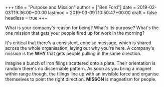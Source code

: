 +++
title = "Purpose and Mission"
author = ["Ben Ford"]
date = 2019-02-03T19:36:00+00:00
lastmod = 2019-03-09T10:50:47+00:00
draft = false
headless = true
+++

What is your company's reason for being? What's its purpose? What's the one
mission that gets your people fired up for work in the morning?

It's critical that there's a consistent, concise message, which is shared across
the whole organisation, laying out why you're here. A company's mission is the
**WHY** that gets people pulling in the same direction.

Imagine a bunch of iron filings scattered onto a plate. Their orientation is
random there's no discernable pattern. As soon as you bring a magnet within
range though, the filings line up with an invisible force and organise
themselves to point the right direction. **MISSON** is magnetism for people.

<a id="org3b5d8d6"></a>
